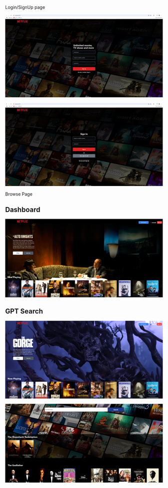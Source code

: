 Login/SignUp page

![alt text](image.png)


![alt text](image-1.png)

Browse Page

Dashboard
----------------------
![alt text](image-2.png)


GPT Search
--------------------------
![alt text](image-3.png)

![alt text](image-4.png)

